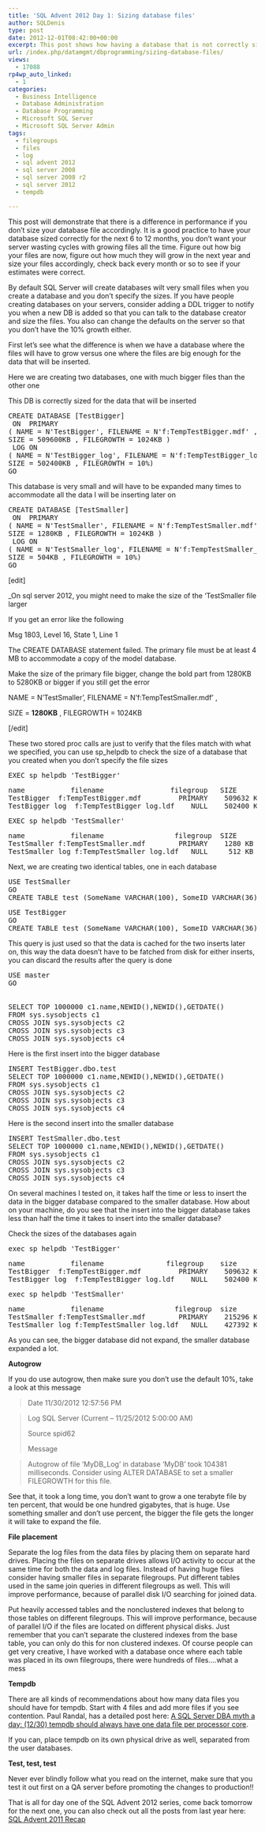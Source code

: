 ```yaml
---
title: 'SQL Advent 2012 Day 1: Sizing database files'
author: SQLDenis
type: post
date: 2012-12-01T08:42:00+00:00
excerpt: This post shows how having a database that is not correctly sized will impact performance
url: /index.php/datamgmt/dbprogramming/sizing-database-files/
views:
  - 17088
rp4wp_auto_linked:
  - 1
categories:
  - Business Intelligence
  - Database Administration
  - Database Programming
  - Microsoft SQL Server
  - Microsoft SQL Server Admin
tags:
  - filegroups
  - files
  - log
  - sql advent 2012
  - sql server 2008
  - sql server 2008 r2
  - sql server 2012
  - tempdb

---
```

This post will demonstrate that there is a difference in performance if you don&#8217;t size your database file accordingly. It is a good practice to have your database sized correctly for the next 6 to 12 months, you don&#8217;t want your server wasting cycles with growing files all the time. Figure out how big your files are now, figure out how much they will grow in the next year and size your files accordingly, check back every month or so to see if your estimates were correct. 

By default SQL Server will create databases wilt very small files when you create a database and you don&#8217;t specify the sizes. If you have people creating databases on your servers, consider adding a DDL trigger to notify you when a new DB is added so that you can talk to the database creator and size the files. You also can change the defaults on the server so that you don&#8217;t have the 10% growth either.

First let&#8217;s see what the difference is when we have a database where the files will have to grow versus one where the files are big enough for the data that will be inserted.

Here we are creating two databases, one with much bigger files than the other one

This DB is correctly sized for the data that will be inserted

<pre>CREATE DATABASE [TestBigger]
 ON  PRIMARY 
( NAME = N'TestBigger', FILENAME = N'f:TempTestBigger.mdf' , 
SIZE = 509600KB , FILEGROWTH = 1024KB )
 LOG ON 
( NAME = N'TestBigger_log', FILENAME = N'f:TempTestBigger_log.ldf' , 
SIZE = 502400KB , FILEGROWTH = 10%)
GO</pre>

This database is very small and will have to be expanded many times to accommodate all the data I will be inserting later on

<pre>CREATE DATABASE [TestSmaller]
 ON  PRIMARY 
( NAME = N'TestSmaller', FILENAME = N'f:TempTestSmaller.mdf' , 
SIZE = 1280KB , FILEGROWTH = 1024KB )
 LOG ON 
( NAME = N'TestSmaller_log', FILENAME = N'f:TempTestSmaller_log.ldf' , 
SIZE = 504KB , FILEGROWTH = 10%)
GO</pre>

[edit]
  
_On sql server 2012, you might need to make the size of the &#8216;TestSmaller file larger</p> 

If you get an error like the following

Msg 1803, Level 16, State 1, Line 1
  
The CREATE DATABASE statement failed. The primary file must be at least 4 MB to accommodate a copy of the model database.

Make the size of the primary file bigger, change the bold part from 1280KB to 5280KB or bigger if you still get the error

NAME = N&#8217;TestSmaller&#8217;, FILENAME = N&#8217;f:TempTestSmaller.mdf&#8217; ,
  
SIZE = **1280KB** , FILEGROWTH = 1024KB</em>

[/edit]
  
These two stored proc calls are just to verify that the files match with what we specified, you can use sp_helpdb to check the size of a database that you created when you don&#8217;t specify the file sizes

<pre>EXEC sp_helpdb 'TestBigger'</pre>

<pre>name	        filename	            filegroup	SIZE
TestBigger	f:TempTestBigger.mdf	     PRIMARY	509632 KB
TestBigger_log	f:TempTestBigger_log.ldf	NULL	502400 KB</pre>



<pre>EXEC sp_helpdb 'TestSmaller'</pre>

<pre>name	        filename	             filegroup	SIZE
TestSmaller	f:TempTestSmaller.mdf	     PRIMARY	1280 KB
TestSmaller_log	f:TempTestSmaller_log.ldf	NULL	 512 KB</pre>

Next, we are creating two identical tables, one in each database

<pre>USE TestSmaller
GO
CREATE TABLE test (SomeName VARCHAR(100), SomeID VARCHAR(36), SomeOtherID VARCHAR(100), SomeDate DATETIME)</pre>

<pre>USE TestBigger
GO
CREATE TABLE test (SomeName VARCHAR(100), SomeID VARCHAR(36), SomeOtherID VARCHAR(100), SomeDate DATETIME)</pre>

This query is just used so that the data is cached for the two inserts later on, this way the data doesn&#8217;t have to be fatched from disk for either inserts, you can discard the results after the query is done

<pre>USE master
GO


SELECT TOP 1000000 c1.name,NEWID(),NEWID(),GETDATE() 
FROM sys.sysobjects c1
CROSS JOIN sys.sysobjects c2
CROSS JOIN sys.sysobjects c3
CROSS JOIN sys.sysobjects c4</pre>

Here is the first insert into the bigger database

<pre>INSERT TestBigger.dbo.test
SELECT TOP 1000000 c1.name,NEWID(),NEWID(),GETDATE() 
FROM sys.sysobjects c1
CROSS JOIN sys.sysobjects c2
CROSS JOIN sys.sysobjects c3
CROSS JOIN sys.sysobjects c4</pre>

Here is the second insert into the smaller database

<pre>INSERT TestSmaller.dbo.test
SELECT TOP 1000000 c1.name,NEWID(),NEWID(),GETDATE() 
FROM sys.sysobjects c1
CROSS JOIN sys.sysobjects c2
CROSS JOIN sys.sysobjects c3
CROSS JOIN sys.sysobjects c4</pre>

On several machines I tested on, it takes half the time or less to insert the data in the bigger database compared to the smaller database. How about on your machine, do you see that the insert into the bigger database takes less than half the time it takes to insert into the smaller database?

Check the sizes of the databases again

<pre>exec sp_helpdb 'TestBigger'</pre>

<pre>name	        filename	           filegroup	size
TestBigger	f:TempTestBigger.mdf	     PRIMARY	509632 KB
TestBigger_log	f:TempTestBigger_log.ldf	NULL	502400 KB</pre>



<pre>exec sp_helpdb 'TestSmaller'</pre>

<pre>name	        filename	             filegroup	size
TestSmaller	f:TempTestSmaller.mdf	     PRIMARY	215296 KB
TestSmaller_log	f:TempTestSmaller_log.ldf	NULL	427392 KB</pre>

As you can see, the bigger database did not expand, the smaller database expanded a lot.

**Autogrow**
  
If you do use autogrow, then make sure you don&#8217;t use the default 10%, take a look at this message

> Date 11/30/2012 12:57:56 PM
  
> Log SQL Server (Current &#8211; 11/25/2012 5:00:00 AM)
> 
> Source spid62
> 
> Message
  
> Autogrow of file &#8216;MyDB_Log&#8217; in database &#8216;MyDB&#8217; took 104381 milliseconds. Consider using ALTER DATABASE to set a smaller FILEGROWTH for this file.

See that, it took a long time, you don&#8217;t want to grow a one terabyte file by ten percent, that would be one hundred gigabytes, that is huge. Use something smaller and don&#8217;t use percent, the bigger the file gets the longer it will take to expand the file.

**File placement**
  
Separate the log files from the data files by placing them on separate hard drives. Placing the files on separate drives allows I/O activity to occur at the same time for both the data and log files. Instead of having huge files consider having smaller files in separate filegroups. Put different tables used in the same join queries in different filegroups as well. This will improve performance, because of parallel disk I/O searching for joined data.

Put heavily accessed tables and the nonclustered indexes that belong to those tables on different filegroups. This will improve performance, because of parallel I/O if the files are located on different physical disks. Just remember that you can&#8217;t separate the clustered indexes from the base table, you can only do this for non clustered indexes. Of course people can get very creative, I have worked with a database once where each table was placed in its own filegroups, there were hundreds of files&#8230;.what a mess

**Tempdb**
  
There are all kinds of recommendations about how many data files you should have for tempdb. Start with 4 files and add more files if you see contention. Paul Randal, has a detailed post here: [A SQL Server DBA myth a day: (12/30) tempdb should always have one data file per processor core][1].
  
If you can, place tempdb on its own physical drive as well, separated from the user databases.

**Test, test, test**
  
Never ever blindly follow what you read on the internet, make sure that you test it out first on a QA server before promoting the changes to production!!

That is all for day one of the SQL Advent 2012 series, come back tomorrow for the next one, you can also check out all the posts from last year here: [SQL Advent 2011 Recap][2]

 [1]: http://www.sqlskills.com/blogs/paul/post/A-SQL-Server-DBA-myth-a-day-(1230)-tempdb-should-always-have-one-data-file-per-processor-core.aspx
 [2]: /index.php/DataMgmt/DataDesign/sql-advent-2011-recap